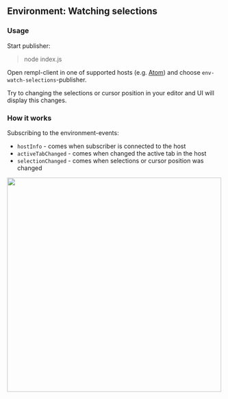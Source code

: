 ## Environment: Watching selections 

### Usage

Start publisher:
> node index.js

Open rempl-client in one of supported hosts (e.g. [Atom](https://atom.io/packages/rempl-host)) and choose `env-watch-selections`-publisher.

Try to changing the selections or cursor position in your editor and UI will display this changes.

### How it works

Subscribing to the environment-events:
* `hostInfo` - comes when subscriber is connected to the host
* `activeTabChanged` - comes when changed the active tab in the host
* `selectionChanged` - comes when selections or cursor position was changed

<img src="https://cloud.githubusercontent.com/assets/6654581/24004834/70b5dc8c-0a78-11e7-8d93-ca1c1f3736b1.gif" width="500px"/>



